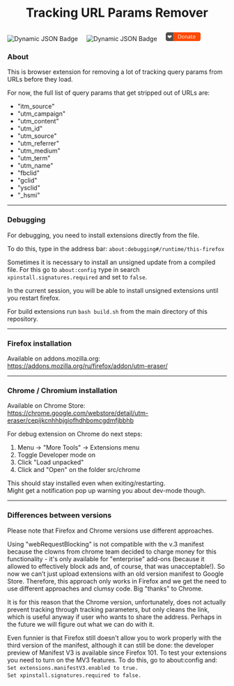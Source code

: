 <h1>
    <p align="center">Tracking URL Params Remover</p>
</h1>

![Dynamic JSON Badge](https://img.shields.io/badge/dynamic/json?url=https%3A%2F%2Fraw.githubusercontent.com%2FPsychosynthesis%2FEraser%2Fmain%2Fsrc%2Ffirefox%2Fmanifest.json&query=%24.version&style=flat&logo=firefox&label=Firefox%20Addon) &nbsp; &nbsp; ![Dynamic JSON Badge](https://img.shields.io/badge/dynamic/json?url=https%3A%2F%2Fraw.githubusercontent.com%2FPsychosynthesis%2FEraser%2Fmain%2Fsrc%2Fchrome%2Fmanifest.json&query=%24.version&style=flat&logo=Google%20Chrome&logoColor=%2321ff21&label=Chrome%20Addon&color=%234d94d5) &nbsp; &nbsp;
[<img src="https://raw.githubusercontent.com/Psychosynthesis/Donation/main/images/Donate.png" alt="Donation page">](https://github.com/Psychosynthesis/Donation)

### About
This is browser extension for removing a lot of tracking query params from URLs before they load.

For now, the full list of query params that get stripped out of URLs are:
 - "itm_source"
 - "utm_campaign"
 - "utm_content"
 - "utm_id"
 - "utm_source"
 - "utm_referrer"
 - "utm_medium"
 - "utm_term"
 - "utm_name"
 - "fbclid"
 - "gclid"
 - "ysclid"
 - "_hsmi"

---

### Debugging
For debugging, you need to install extensions directly from the file.

To do this, type in the address bar: `about:debugging#/runtime/this-firefox`

Sometimes it is necessary to install an unsigned update from a compiled file. For this go to `about:config` тype in search `xpinstall.signatures.required` and set to `false`.

In the current session, you will be able to install unsigned extensions until you restart firefox.

For build extensions run `bash build.sh` from the main directory of this repository.

---

### Firefox installation
Available on addons.mozilla.org: https://addons.mozilla.org/ru/firefox/addon/utm-eraser/  

---

### Chrome / Chromium installation
Available on Chrome Store: https://chrome.google.com/webstore/detail/utm-eraser/cepijkcnhhbjgiofhdhbomcgdmfjbbhb  

For debug extension on Chrome do next steps:  
 1. Menu -> "More Tools" -> Extensions menu
 2. Toggle Developer mode on
 3. Click "Load unpacked"
 4. Click and "Open" on the folder src/chrome

This should stay installed even when exiting/restarting.  
Might get a notification pop up warning you about dev-mode though.

---

### Differences between versions
Please note that Firefox and Chrome versions use different approaches.  

Using "webRequestBlocking" is not compatible with the v.3 manifest because the clowns from chrome team decided to charge money for this functionality - it's only available for "enterprise" add-ons (because it allowed to effectively block ads and, of course, that was unacceptable!). So now we can’t just upload extensions with an old version manifest to Google Store. Therefore, this approach only works in Firefox and we get the need to use different approaches and clumsy code. Big "thanks" to Chrome.  

It is for this reason that the Chrome version, unfortunately, does not actually prevent tracking through tracking parameters, but only cleans the link, which is useful anyway if user who wants to share the address. Perhaps in the future we will figure out what we can do with it.

Even funnier is that Firefox still doesn't allow you to work properly with the third version of the manifest, although it can still be done: the developer preview of Manifest V3 is available since Firefox 101. To test your extensions you need to turn on the MV3 features. To do this, go to about:config and:  
 `Set extensions.manifestV3.enabled to true.`  
 `Set xpinstall.signatures.required to false.`  
